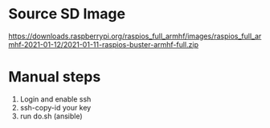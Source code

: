 # Source SD Image

https://downloads.raspberrypi.org/raspios_full_armhf/images/raspios_full_armhf-2021-01-12/2021-01-11-raspios-buster-armhf-full.zip

# Manual steps

1. Login and enable ssh
1. ssh-copy-id your key
1. run do.sh (ansible)
